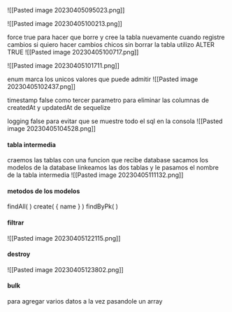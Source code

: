 

![[Pasted image 20230405095023.png]]

![[Pasted image 20230405100213.png]]


force true para hacer que borre y cree la tabla nuevamente cuando registre cambios
si quiero hacer cambios chicos sin borrar la tabla utilizo ALTER TRUE
![[Pasted image 20230405100717.png]]

![[Pasted image 20230405101711.png]]

enum marca los unicos valores que puede admitir
![[Pasted image 20230405102437.png]]

timestamp false como tercer parametro para eliminar las columnas de createdAt y updatedAt de sequelize

logging false para evitar que se muestre todo el sql en la consola
![[Pasted image 20230405104528.png]]


#### tabla intermedia

craemos las tablas con una funcion que recibe database
sacamos los modelos de la database
linkeamos las dos tablas y le pasamos el nombre de la tabla intermedia
![[Pasted image 20230405111132.png]]

#### metodos de los modelos

findAll( )
create( { name } )
findByPk( )

#### filtrar

![[Pasted image 20230405122115.png]]

#### destroy

![[Pasted image 20230405123802.png]]

#### bulk

para agregar varios datos a la vez pasandole un array